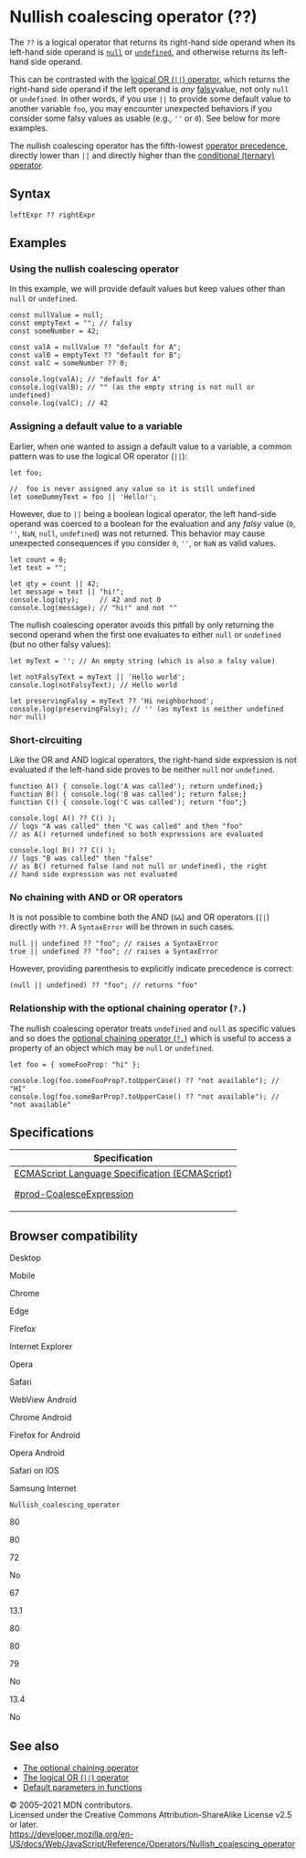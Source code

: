 # Nullish coalescing operator (??)

The `??` is a logical operator that returns its right-hand side operand when its left-hand side operand is [`null`](../global_objects/null) or [`undefined`](../global_objects/undefined), and otherwise returns its left-hand side operand.

This can be contrasted with the [logical OR (`||`) operator](logical_or), which returns the right-hand side operand if the left operand is _any_ [falsy](https://developer.mozilla.org/en-US/docs/Web/JavaScript/Reference/Operators#description)value, not only `null` or `undefined`. In other words, if you use `||` to provide some default value to another variable `foo`, you may encounter unexpected behaviors if you consider some falsy values as usable (e.g., `''` or `0`). See below for more examples.

The nullish coalescing operator has the fifth-lowest [operator precedence](operator_precedence), directly lower than `||` and directly higher than the [conditional (ternary) operator](conditional_operator).

## Syntax

    leftExpr ?? rightExpr

## Examples

### Using the nullish coalescing operator

In this example, we will provide default values but keep values other than `null` or `undefined`.

    const nullValue = null;
    const emptyText = ""; // falsy
    const someNumber = 42;

    const valA = nullValue ?? "default for A";
    const valB = emptyText ?? "default for B";
    const valC = someNumber ?? 0;

    console.log(valA); // "default for A"
    console.log(valB); // "" (as the empty string is not null or undefined)
    console.log(valC); // 42

### Assigning a default value to a variable

Earlier, when one wanted to assign a default value to a variable, a common pattern was to use the logical OR operator (`||`):

    let foo;

    //  foo is never assigned any value so it is still undefined
    let someDummyText = foo || 'Hello!';

However, due to `||` being a boolean logical operator, the left hand-side operand was coerced to a boolean for the evaluation and any _falsy_ value (`0`, `''`, `NaN`, `null`, `undefined`) was not returned. This behavior may cause unexpected consequences if you consider `0`, `''`, or `NaN` as valid values.

    let count = 0;
    let text = "";

    let qty = count || 42;
    let message = text || "hi!";
    console.log(qty);     // 42 and not 0
    console.log(message); // "hi!" and not ""

The nullish coalescing operator avoids this pitfall by only returning the second operand when the first one evaluates to either `null` or `undefined` (but no other falsy values):

    let myText = ''; // An empty string (which is also a falsy value)

    let notFalsyText = myText || 'Hello world';
    console.log(notFalsyText); // Hello world

    let preservingFalsy = myText ?? 'Hi neighborhood';
    console.log(preservingFalsy); // '' (as myText is neither undefined nor null)

### Short-circuiting

Like the OR and AND logical operators, the right-hand side expression is not evaluated if the left-hand side proves to be neither `null` nor `undefined`.

    function A() { console.log('A was called'); return undefined;}
    function B() { console.log('B was called'); return false;}
    function C() { console.log('C was called'); return "foo";}

    console.log( A() ?? C() );
    // logs "A was called" then "C was called" and then "foo"
    // as A() returned undefined so both expressions are evaluated

    console.log( B() ?? C() );
    // logs "B was called" then "false"
    // as B() returned false (and not null or undefined), the right
    // hand side expression was not evaluated

### No chaining with AND or OR operators

It is not possible to combine both the AND (`&&`) and OR operators (`||`) directly with `??`. A `SyntaxError` will be thrown in such cases.

    null || undefined ?? "foo"; // raises a SyntaxError
    true || undefined ?? "foo"; // raises a SyntaxError

However, providing parenthesis to explicitly indicate precedence is correct:

    (null || undefined) ?? "foo"; // returns "foo"

### Relationship with the optional chaining operator (`?.`)

The nullish coalescing operator treats `undefined` and `null` as specific values and so does the [optional chaining operator (`?.`)](optional_chaining) which is useful to access a property of an object which may be `null` or `undefined`.

    let foo = { someFooProp: "hi" };

    console.log(foo.someFooProp?.toUpperCase() ?? "not available"); // "HI"
    console.log(foo.someBarProp?.toUpperCase() ?? "not available"); // "not available"

## Specifications

<table><thead><tr class="header"><th>Specification</th></tr></thead><tbody><tr class="odd"><td><a href="https://tc39.es/ecma262/#prod-CoalesceExpression">ECMAScript Language Specification (ECMAScript) 
<br/>

<span class="small">#prod-CoalesceExpression</span></a></td></tr></tbody></table>

## Browser compatibility

Desktop

Mobile

Chrome

Edge

Firefox

Internet Explorer

Opera

Safari

WebView Android

Chrome Android

Firefox for Android

Opera Android

Safari on IOS

Samsung Internet

`Nullish_coalescing_operator`

80

80

72

No

67

13.1

80

80

79

No

13.4

No

## See also

-   [The optional chaining operator](optional_chaining)
-   [The logical OR (`||`) operator](https://developer.mozilla.org/en-US/docs/Web/JavaScript/Reference/Operators#logical_or_2)
-   [Default parameters in functions](../functions/default_parameters)

© 2005–2021 MDN contributors.  
Licensed under the Creative Commons Attribution-ShareAlike License v2.5 or later.  
<a href="https://developer.mozilla.org/en-US/docs/Web/JavaScript/Reference/Operators/Nullish_coalescing_operator" class="_attribution-link">https://developer.mozilla.org/en-US/docs/Web/JavaScript/Reference/Operators/Nullish_coalescing_operator</a>
